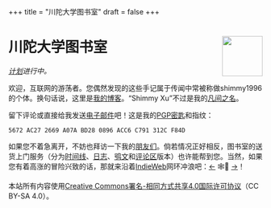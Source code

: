+++
title = "川陀大学图书室"
draft = false
+++

<div class="h-card">
<img style="float:right" width="80" height="80" class="u-photo" alt="" src="/logo.svg">
<h1>川陀大学图书室</h1>

_[计划](/zh/now/)进行中。_

欢迎，互联网的游荡者。您偶然发现的这些手记属于传闻中常被称做<span class="p-nick">shimmy1996</span>的个体。换句话说，这里是<a class="u-url u-uid" rel="me" href="https://www.shimmy1996.com/">我的博客</a>。“<span class="p-name">Shimmy Xu</span>”不过是我的<a href="https://stallman.org/biographies.html#humorous%20bio">凡间之名</a>。

留下评论或直接给我发送<a rel="me" class="u-email" href="mailto:shimmy.xu%40shimmy1996.com">电子邮件</a>吧！这是我的<a class="u-key" rel="pgpkey authn" href="/gpg.txt">PGP密匙</a>和指纹：

```text
5672 AC27 2669 A07A BD28 0896 ACC6 C791 312C F84D
```

如果您不着急离开，不妨也拜访一下我的[朋友们](/zh/friends/)。倘若情况正好相反，图书室的送货上门服务（分为[时间线](https://www.shimmy1996.com/zh/index.xml)、[日志](https://www.shimmy1996.com/zh/posts/index.xml)、[鸮文](https://www.shimmy1996.com/zh/hoots/index.xml)和[评论区](https://www.shimmy1996.com/zh/comments.xml)版本）也许能帮到您。当然，如果您有着高涨的冒险兴致的话，那就来沿着[IndieWeb](https://indieweb.org/Main%5FPage-zh)网环冲浪吧：[←](https://xn--sr8hvo.ws/%F0%9F%8C%B1%F0%9F%94%94%F0%9F%9A%8B/previous) 🕸💍 [→](https://xn--sr8hvo.ws/%F0%9F%8C%B1%F0%9F%94%94%F0%9F%9A%8B/next)！

本站所有内容使用[Creative Commons署名-相同方式共享4.0国际许可协议](http://creativecommons.org/licenses/by-sa/4.0/deed.zh)（CC BY-SA 4.0）。

</div>
